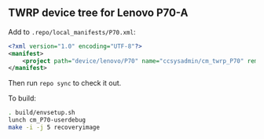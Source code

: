## TWRP device tree for Lenovo P70-A

Add to `.repo/local_manifests/P70.xml`:

```xml
<?xml version="1.0" encoding="UTF-8"?>
<manifest>
	<project path="device/lenovo/P70" name="ccsysadmin/cm_twrp_P70" remote="github" revision="cm-12.1" groups="pdk" />
</manifest>
```

Then run `repo sync` to check it out.

To build:

```sh
. build/envsetup.sh
lunch cm_P70-userdebug
make -i -j 5 recoveryimage
```
